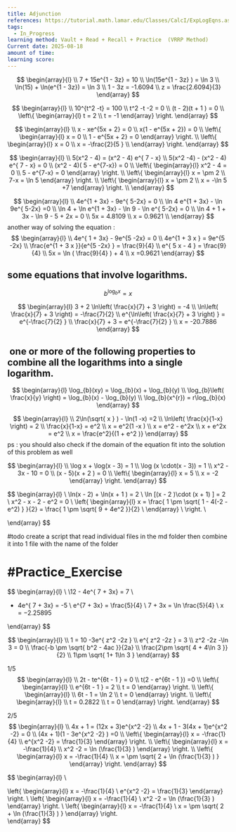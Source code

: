 ```yaml
---
title: Adjunction
references: https://tutorial.math.lamar.edu/Classes/CalcI/ExpLogEqns.aspx
tags:
  - In_Progress
learning method: Vault + Read + Recall + Practice  (VRRP Method)
Current date: 2025-08-18
amount of time: 
learning score:
---
```



$$
\begin{array}{l}  \\
7 +   15e^{1 -  3z}   = 10   \\
 \ln(15e^{1 -  3z} ) = \ln 3   \\
\ln(15)  +  \ln(e^{1 -  3z})  =  \ln 3   \\
1 -  3z  = -1.6094   \\
 z    = \frac{2.6094}{3} 
\end{array}
$$


$$
\begin{array}{l}  \\
10^{t^2  -t}   = 100   \\
t^2  -t   -2 =   0   \\
(t   - 2)(t  + 1 )  =    0   \\
\left\{ \begin{array}{l}  
t = 2   \\
t  = -1 
\end{array}  \right. 
  \end{array}
$$



$$
\begin{array}{l} \\
x -  xe^{5x + 2}  =   0  \\
x(1   -  e^{5x + 2})  =  0   \\
\left\{ \begin{array}{l} 
x = 0  \\
1  -  e^{5x + 2}  =   0   
\end{array} \right.   \\
\left\{ \begin{array}{l}  
x = 0  \\
x =  -\frac{2}{5 }  \\
\end{array} \right. 
\end{array}
$$





$$
\begin{array}{l} \\
 5(x^2  -  4)  = (x^2  - 4)  e^{ 7 - x}   \\
5(x^2 -4) -  (x^2  - 4)  e^{ 7 - x}       = 0   \\
(x^2  - 4)( 5  - e^{7-x})  =  0   \\
\left\{ \begin{array}{l} 
x^2  - 4 = 0  \\
 5  - e^{7-x}  =   0   
\end{array} \right.    \\
\left\{ \begin{array}{l} 
x  = \pm 2    \\
7-x  =   \ln 5   
\end{array} \right.    \\
\left\{ \begin{array}{l} 
x  = \pm 2    \\
x  =   -\ln 5 +7    
\end{array} \right.   \\
\end{array}
$$ 

$$
\begin{array}{l} \\
4e^{1 + 3x}  -  9e^{ 5-2x}  =  0   \\
\ln 4 e^{1 + 3x}     -  \ln 9e^{ 5-2x}     =0   \\
\ln 4 +    \ln e^{1 + 3x}  - \ln 9  -    \ln e^{ 5-2x}      = 0  \\
\ln 4 + 1 + 3x  - \ln 9  -  5 + 2x       =  0  \\
 5x   = 4.8109 \\
x  = 0.9621 \\
\end{array}
$$
another way of solving the equation : 
$$
 \begin{array}{l} \\
4e^{ 1 + 3x}  -  9e^{5 -2x}  =  0   \\
4e^{1  + 3 x  }    =   9e^{5   -2x}   \\
\frac{e^{1  + 3 x  }}{e^{5   -2x} }   =  \frac{9}{4}  \\
e^{   5 x   - 4  }  =    \frac{9}{4}    \\
 5x    =   \ln ( \frac{9}{4} )  +  4  \\
x   =0.9621 
\end{array}
$$
## some equations that involve logarithms. 
$$
b^{\log_{b} x   }  =   x  
$$


$$
\begin{array}{l} 
3 +  2 \ln\left( \frac{x}{7} +  3  \right)  =   -4  \\
\ln\left( \frac{x}{7} +  3  \right)    =   -\frac{7}{2}   \\
e^{\ln\left( \frac{x}{7} +  3  \right) }      = e^{-\frac{7}{2} }   \\
\frac{x}{7} +  3     =  e^{-\frac{7}{2} }   \\
x  = -20.7886 
 \end{array}
$$

##  one or more of the following properties to combine all the logarithms into a single logarithm. 
$$
\begin{array}{l} 
\log_{b}(xy)  = \log_{b}(x) + \log_{b}(y)   \\
\log_{b}\left( \frac{x}{y} \right)  = \log_{b}(x)  - \log_{b}(y)       \\
\log_{b}(x^{r})  = r\log_{b}(x)   
\end{array}
$$


$$
\begin{array}{l} \\
2\ln(\sqrt{ x } )   -  \ln(1 -x)  =2   \\
\ln\left( \frac{x}{1-x} \right)  = 2  \\
\frac{x}{1-x}  =  e^2   \\
x   =  e^2(1 -x )  \\
x =  e^2   - e^2x  \\
x  + e^2x  =  e^2   \\
x =   \frac{e^2}{(1 + e^2 )}
\end{array}
$$
ps : you should also check if the domain of the equation fit into the solution of this problem as well

$$
\begin{array}{l} \\
\log x   + \log(x - 3) =  1   \\
\log (x \cdot(x - 3))  =  1   \\
x^2  - 3x   - 10  = 0   \\
(x -  5)(x + 2 )  =  0  \\
\left\{ \begin{array}{l}  
x     =  5  \\
x = -2  
\end{array}  \right. 
\end{array}
$$

$$
 \begin{array}{l} \\
\ln(x - 2) + \ln(x  + 1 ) = 2   \\
\ln [(x - 2 )\cdot (x + 1)  ] =  2   \\
x^2   - x  - 2 - e^2     =     0   \\
\left\{ \begin{array}{l} 
x  = \frac{ 1  \pm \sqrt{ 1  -  4(-2  - e^2) } }{2} = \frac{ 1 \pm \sqrt{ 9 + 4e^2 }}{2}  \\
\end{array} \\  \right. 
 \\

\end{array}
$$


#todo 
create a script that read individual files in the md folder then combine it into 1 file with the name of the folder 


# #Practice_Exercise  

$$
 \begin{array}{l} \\
 \\12 -  4e^{ 7 + 3x}  =  7  \\
 -  4e^{ 7 + 3x}     = -5   \\
 e^{7 + 3x}   =   \frac{5}{4}    \\
7 + 3x   =  \ln \frac{5}{4}      \\
x =  −2.25895

\end{array}
$$


$$
 \begin{array}{l} \\
 1 =  10   -3e^{ z^2    -2z }  \\
e^{ z^2    -2z }   =  3   \\
z^2    -2z     -\ln 3  =    0   \\
\frac{-b \pm \sqrt{  b^2 -  4ac }}{2a}   \\
\frac{2\pm \sqrt{ 4 +  4\ln 3 }}{2}      \\
1\pm \sqrt{ 1+  1\ln 3 }
\end{array}
$$



1/5
$$
 \begin{array}{l} \\
2t  -  te^{6t - 1 }  =  0   \\
t(2   - e^{6t - 1 })   =0   \\
\left\{ \begin{array}{l} \\
 e^{6t - 1 }   = 2   \\
t =    0 
\end{array} \right.  \\
\left\{ \begin{array}{l} \\
6t - 1  = \ln 2  \\
t =    0 
\end{array} \right.    \\
\left\{ \begin{array}{l} \\
t = 0.2822 \\
t =    0 
\end{array} \right.    
\end{array}
$$





2/5
$$
 \begin{array}{l} \\
4x + 1  =  (12x + 3)e^{x^2 -2}  \\
4x + 1 -  3(4x + 1)e^{x^2 -2}   =   0  \\
(4x + 1)(1  - 3e^{x^2 -2}  )   =0   \\
\left\{ \begin{array}{l} 
x  = -\frac{1}{4}  \\
e^{x^2 -2}    = \frac{1}{3} 
\end{array} \right.     \\
\left\{ \begin{array}{l} 
x  = -\frac{1}{4}  \\
x^2 -2  =  \ln (\frac{1}{3} )  
\end{array} \right.     \\
\left\{ \begin{array}{l} 
x  = -\frac{1}{4}  \\
x    =   \pm \sqrt{  2   + \ln (\frac{1}{3} ) }
\end{array} \right.     
\end{array}
$$





$$
 \begin{array}{l} \\

\left\{ \begin{array}{l} 
x  = -\frac{1}{4}  \\
e^{x^2 -2}    = \frac{1}{3} 
\end{array} \right.     \\
\left\{ \begin{array}{l} 
x  = -\frac{1}{4}  \\
x^2 -2  =  \ln (\frac{1}{3} )  
\end{array} \right.     \\
\left\{ \begin{array}{l} 
x  = -\frac{1}{4}  \\
x    =   \pm \sqrt{  2   + \ln (\frac{1}{3} ) }
\end{array} \right.     
\end{array}
$$
